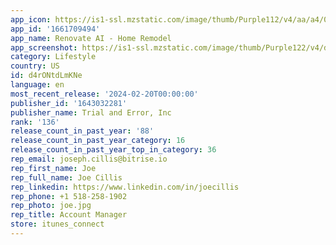 ```yaml
---
app_icon: https://is1-ssl.mzstatic.com/image/thumb/Purple112/v4/aa/a4/02/aaa40211-fca5-4013-abbf-b38c80e4ee54/AppIcon-0-0-1x_U007emarketing-0-7-0-85-220.png/1024x1024bb.png
app_id: '1661709494'
app_name: Renovate AI - Home Remodel
app_screenshot: https://is1-ssl.mzstatic.com/image/thumb/Purple122/v4/d8/8a/c7/d88ac725-bbdf-0a54-03bf-d7685e0d867f/9aa8efa1-3257-4793-94f5-3334f0e982a1_Apple_iPhone_11_Pro_Max__U00283_U0029.png/1242x2688bb.png
category: Lifestyle
country: US
id: d4rONtdLmKNe
language: en
most_recent_release: '2024-02-20T00:00:00'
publisher_id: '1643032281'
publisher_name: Trial and Error, Inc
rank: '136'
release_count_in_past_year: '88'
release_count_in_past_year_category: 16
release_count_in_past_year_top_in_category: 36
rep_email: joseph.cillis@bitrise.io
rep_first_name: Joe
rep_full_name: Joe Cillis
rep_linkedin: https://www.linkedin.com/in/joecillis
rep_phone: +1 518-258-1902
rep_photo: joe.jpg
rep_title: Account Manager
store: itunes_connect
---
```

